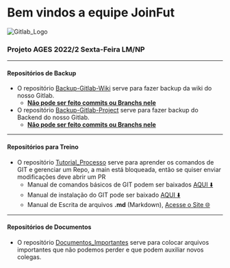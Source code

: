 # Bem vindos a equipe JoinFut

![Gitlab_Logo](https://user-images.githubusercontent.com/18719295/184917110-6b4977f7-01c6-43b0-a7e5-880c3f30871b.png)



### Projeto AGES 2022/2 Sexta-Feira LM/NP

---

#### Repositórios de Backup

* O repositório [Backup-Gitlab-Wiki](https://github.com/Equipe-JoinFut/Backup-Gitlab-Wiki) serve para fazer backup da wiki do nosso Gitlab.
   * [**Não pode ser feito commits ou Branchs nele**]()
* O repositório [Backup-Gitlab-Project](https://github.com/Equipe-JoinFut/Backup-Gitlab-Project) serve para fazer backup do Backend do nosso Gitlab. 
   * [**Não pode ser feito commits ou Branchs nele**]()
   
---

#### Repositórios para Treino

* O repositório [Tutorial_Processo](https://github.com/Equipe-JoinFut/Tutorial_Processo) serve para aprender os comandos de GIT e gerenciar um Repo, a main está bloqueada, então se quiser enviar modificações deve abrir um PR
  * Manual de comandos básicos de GIT podem ser baixados [AQUI ⬇️](https://github.com/F4NT0/ages-online-git/raw/master/Git-Manual/Manual-Curso-Git.pdf)
  * Manual de instalação do GIT pode ser baixado [AQUI ⬇️](https://github.com/F4NT0/ages-online-git/raw/master/Instalation/Instala%C3%A7%C3%A3o%20do%20GIT.pdf)
  * Manual de Escrita de arquivos **.md** (Markdown), [Acesse o Site 🌐](https://f4nt0.github.io/PR0GR4M1NG/pages/tut_pages/home.html)

---

#### Repositórios de Documentos

* O repositório [Documentos_Importantes](https://github.com/Equipe-JoinFut/Documentos_Importantes) serve para colocar arquivos importantes que não podemos perder e que podem auxiliar novos colegas.
